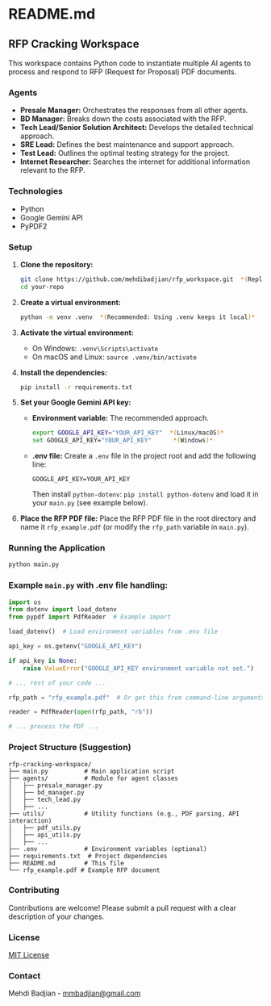# README.md

## RFP Cracking Workspace

This workspace contains Python code to instantiate multiple AI agents to process and respond to RFP (Request for Proposal) PDF documents.

### Agents

- **Presale Manager:** Orchestrates the responses from all other agents.
- **BD Manager:** Breaks down the costs associated with the RFP.
- **Tech Lead/Senior Solution Architect:** Develops the detailed technical approach.
- **SRE Lead:** Defines the best maintenance and support approach.
- **Test Lead:** Outlines the optimal testing strategy for the project.
- **Internet Researcher:** Searches the internet for additional information relevant to the RFP.


### Technologies

- Python
- Google Gemini API
- PyPDF2


### Setup

1. **Clone the repository:**

   ```bash
   git clone https://github.com/mehdibadjian/rfp_workspace.git  *(Replace with your repo URL)*
   cd your-repo
   ```

2. **Create a virtual environment:**

   ```bash
   python -m venv .venv  *(Recommended: Using .venv keeps it local)*
   ```

3. **Activate the virtual environment:**

   - On Windows: `.venv\Scripts\activate`
   - On macOS and Linux: `source .venv/bin/activate`

4. **Install the dependencies:**

   ```bash
   pip install -r requirements.txt
   ```

5. **Set your Google Gemini API key:**

   - **Environment variable:**  The recommended approach.
     ```bash
     export GOOGLE_API_KEY="YOUR_API_KEY"  *(Linux/macOS)*
     set GOOGLE_API_KEY="YOUR_API_KEY"      *(Windows)*
     ```
   - **.env file:** Create a `.env` file in the project root and add the following line:
      ```
      GOOGLE_API_KEY=YOUR_API_KEY
      ```
      Then install `python-dotenv`: `pip install python-dotenv` and load it in your `main.py` (see example below).


6. **Place the RFP PDF file:** Place the RFP PDF file in the root directory and name it `rfp_example.pdf` (or modify the `rfp_path` variable in `main.py`).


### Running the Application

```bash
python main.py
```


### Example `main.py` with .env file handling:

```python
import os
from dotenv import load_dotenv
from pypdf import PdfReader  # Example import

load_dotenv()  # Load environment variables from .env file

api_key = os.getenv("GOOGLE_API_KEY")

if api_key is None:
    raise ValueError("GOOGLE_API_KEY environment variable not set.")

# ... rest of your code ...

rfp_path = "rfp_example.pdf"  # Or get this from command-line arguments

reader = PdfReader(open(rfp_path, "rb"))

# ... process the PDF ...
```


### Project Structure (Suggestion)

```
rfp-cracking-workspace/
├── main.py          # Main application script
├── agents/          # Module for agent classes
│   ├── presale_manager.py
│   ├── bd_manager.py
│   ├── tech_lead.py
│   ├── ...
├── utils/           # Utility functions (e.g., PDF parsing, API interaction)
│   ├── pdf_utils.py
│   ├── api_utils.py
│   ├── ...
├── .env             # Environment variables (optional)
├── requirements.txt  # Project dependencies
├── README.md        # This file
└── rfp_example.pdf # Example RFP document
```

### Contributing

Contributions are welcome! Please submit a pull request with a clear description of your changes.

### License

[MIT License](LICENSE)

### Contact

Mehdi Badjian - [mmbadjian@gmail.com](mailto:mmbadjian@gmail.com)

```
